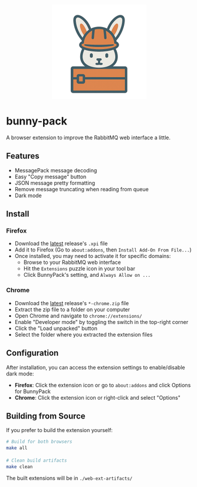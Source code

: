 <div align="center">
  <img src="icons/icon.svg" alt="BunnyPack Logo" width="256" />
</div>

# bunny-pack

A browser extension to improve the RabbitMQ web interface a little.

## Features

- MessagePack message decoding
- Easy "Copy message" button
- JSON message pretty formatting
- Remove message truncating when reading from queue
- Dark mode

## Install

### Firefox

- Download the [latest](https://github.com/nbr23/bunny-pack/releases/latest) release's `.xpi` file
- Add it to Firefox (Go to `about:addons`, then `Install Add-On From File...`)
- Once installed, you may need to activate it for specific domains:
  - Browse to your RabbitMQ web interface
  - Hit the `Extensions` puzzle icon in your tool bar
  - Click BunnyPack's setting, and `Always Allow on ...`

### Chrome

- Download the [latest](https://github.com/nbr23/bunny-pack/releases/latest) release's `*-chrome.zip` file
- Extract the zip file to a folder on your computer
- Open Chrome and navigate to `chrome://extensions/`
- Enable "Developer mode" by toggling the switch in the top-right corner
- Click the "Load unpacked" button
- Select the folder where you extracted the extension files

## Configuration

After installation, you can access the extension settings to enable/disable dark mode:

- **Firefox**: Click the extension icon or go to `about:addons` and click Options for BunnyPack
- **Chrome**: Click the extension icon or right-click and select "Options"

## Building from Source

If you prefer to build the extension yourself:

```bash
# Build for both browsers
make all

# Clean build artifacts
make clean
```

The built extensions will be in `./web-ext-artifacts/`
